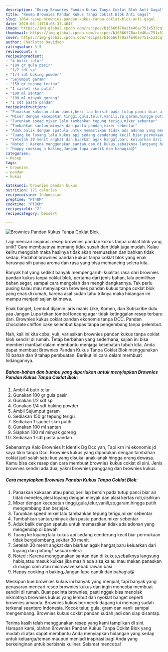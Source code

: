 ```yaml
---
description: "Resep Brownies Pandan Kukus Tanpa Coklat Blok Anti Gagal"
title: "Resep Brownies Pandan Kukus Tanpa Coklat Blok Anti Gagal"
slug: 1064-resep-brownies-pandan-kukus-tanpa-coklat-blok-anti-gagal
date: 2020-05-11T10:05:37.464Z
image: https://img-global.cpcdn.com/recipes/b16566f70aafe40a/751x532cq70/brownies-pandan-kukus-tanpa-coklat-blok-foto-resep-utama.jpg
thumbnail: https://img-global.cpcdn.com/recipes/b16566f70aafe40a/751x532cq70/brownies-pandan-kukus-tanpa-coklat-blok-foto-resep-utama.jpg
cover: https://img-global.cpcdn.com/recipes/b16566f70aafe40a/751x532cq70/brownies-pandan-kukus-tanpa-coklat-blok-foto-resep-utama.jpg
author: Charlotte Davidson
ratingvalue: 3.5
reviewcount: 6
recipeingredient:
- "4 butir telur"
- "100 gr gula pasir"
- "1/2 sdt sp"
- "1/4 sdt baking powder"
- "Sejumput garam"
- "150 gr tepung terigu"
- "1 sachet skm putih"
- "100 ml santan"
- "100 ml minyak goreng"
- "1 sdt pasta pandan"
recipeinstructions:
- "Panaskan kukusan atau panci,beri lap bersih pada tutup panci biar air tidak menetes,olesi loyang dengan minyak dan alasi kertas roti,sisihkan"
- "Mixer dengan kecepatan tinggi,gula,telur,vanili,sp,garam,hingga putih mengembang dan berjejak."
- "Turunkan speed mixer lalu tambahkan tepung terigu,mixer sebentar"
- "Tambahkan santan,minyak dan pasta pandan,mixer sebentar"
- "Aduk balik dengan spatula untuk memastikan tidak ada adonan yang mengendap di bawah"
- "Tuang ke loyang lalu kukus api sedang cenderung kecil biar permukaan tidak bergelombang,sekitar 30 menit"
- "Setelah 30 menit angkat dan biarkan agak hangat,baru keluarkan dari loyang dan potong² sesuai selera"
- "Noted : Karena menggunakan santan dan di kukus,sebaiknya langsung habis,atau masuk kulkas jika masih ada sisa,kalau mau makan panaskan di magic com atau microwave,sebab rawan basi"
- "Happy cooking n baking,Jangan lupa cantik dan bahagia😘"
categories:
- Resep
tags:
- brownies
- pandan
- kukus

katakunci: brownies pandan kukus 
nutrition: 171 calories
recipecuisine: Indonesian
preptime: "PT40M"
cooktime: "PT36M"
recipeyield: "2"
recipecategory: Dessert

---
```



![Brownies Pandan Kukus Tanpa Coklat Blok](https://img-global.cpcdn.com/recipes/b16566f70aafe40a/751x532cq70/brownies-pandan-kukus-tanpa-coklat-blok-foto-resep-utama.jpg)

Lagi mencari inspirasi resep brownies pandan kukus tanpa coklat blok yang unik? Cara membuatnya memang tidak susah dan tidak juga mudah. Kalau keliru mengolah maka hasilnya tidak akan memuaskan dan bahkan tidak sedap. Padahal brownies pandan kukus tanpa coklat blok yang enak harusnya sih punya aroma dan rasa yang bisa memancing selera kita.

Banyak hal yang sedikit banyak mempengaruhi kualitas rasa dari brownies pandan kukus tanpa coklat blok, pertama dari jenis bahan, lalu pemilihan bahan segar, sampai cara mengolah dan menghidangkannya. Tak perlu pusing kalau mau menyiapkan brownies pandan kukus tanpa coklat blok yang enak di rumah, karena asal sudah tahu triknya maka hidangan ini mampu menjadi sajian istimewa.

Enak banget, Lembut dijamin laris manis Like, Komen, dan Subscribe dulu yaa Jangan Lupa tekan tombol lonceng agar tidak ketinggalan resep terbaru dari. Brownies kukus coklat pandan ekonomis tanpa DCC. Pandan chocolate chiffon cake selembut kapas tanpa pengembang tanpa pelembut.


Nah, kali ini kita coba, yuk, variasikan brownies pandan kukus tanpa coklat blok sendiri di rumah. Tetap berbahan yang sederhana, sajian ini bisa memberi manfaat dalam membantu menjaga kesehatan tubuh kita. Anda dapat membuat Brownies Pandan Kukus Tanpa Coklat Blok menggunakan 10 bahan dan 9 tahap pembuatan. Berikut ini cara dalam membuat hidangannya.

<!--inarticleads1-->

##### Bahan-bahan dan bumbu yang diperlukan untuk menyiapkan Brownies Pandan Kukus Tanpa Coklat Blok:

1. Ambil 4 butir telur
1. Gunakan 100 gr gula pasir
1. Gunakan 1/2 sdt sp
1. Gunakan 1/4 sdt baking powder
1. Ambil Sejumput garam
1. Sediakan 150 gr tepung terigu
1. Sediakan 1 sachet skm putih
1. Gunakan 100 ml santan
1. Siapkan 100 ml minyak goreng
1. Sediakan 1 sdt pasta pandan


Sebenarnya Kalo Brownies It Identik Dg Dcc yah, Tapi krn ini ekonomis jd saya bkin tanpa Dcc. Brownies kukus yang dipadukan dengan tambahan coklat jadi salah satu kue yang disukai anak-anak hingga orang dewasa. Kamu bisa cek resep dan cara membuat brownies kukus coklat di sini. Jenis brownies sendiri ada dua, yakni brownies panggang dan brownies kukus. 

<!--inarticleads2-->

##### Cara menyiapkan Brownies Pandan Kukus Tanpa Coklat Blok:

1. Panaskan kukusan atau panci,beri lap bersih pada tutup panci biar air tidak menetes,olesi loyang dengan minyak dan alasi kertas roti,sisihkan
1. Mixer dengan kecepatan tinggi,gula,telur,vanili,sp,garam,hingga putih mengembang dan berjejak.
1. Turunkan speed mixer lalu tambahkan tepung terigu,mixer sebentar
1. Tambahkan santan,minyak dan pasta pandan,mixer sebentar
1. Aduk balik dengan spatula untuk memastikan tidak ada adonan yang mengendap di bawah
1. Tuang ke loyang lalu kukus api sedang cenderung kecil biar permukaan tidak bergelombang,sekitar 30 menit
1. Setelah 30 menit angkat dan biarkan agak hangat,baru keluarkan dari loyang dan potong² sesuai selera
1. Noted : Karena menggunakan santan dan di kukus,sebaiknya langsung habis,atau masuk kulkas jika masih ada sisa,kalau mau makan panaskan di magic com atau microwave,sebab rawan basi
1. Happy cooking n baking,Jangan lupa cantik dan bahagia😘


Meskipun kue brownies kukus ini banyak yang menjual, tapi banyak yang penasaran mencari resep brownies kukus dan ingin mencoba membuat sendiri di rumah. Buat pecinta brownies, pasti nggak bisa menolak nikmatnya brownies kukus yang lembut dan nyoklat banget seperti brownies amanda. Brownies kukus bermerek dagang ini memang sudah terkenal seantero Indonesia. Kocok telur, gula, gram dan vanili sampai mengembang. Brownies kukus coklat pandan sudah jadi dan siap disantap. 

Terima kasih telah menggunakan resep yang kami tampilkan di sini. Harapan kami, olahan Brownies Pandan Kukus Tanpa Coklat Blok yang mudah di atas dapat membantu Anda menyiapkan hidangan yang sedap untuk keluarga/teman maupun menjadi inspirasi bagi Anda yang berkeinginan untuk berbisnis kuliner. Selamat mencoba!
